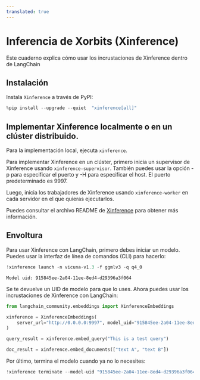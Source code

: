 ```yaml
---
translated: true
---
```


# Inferencia de Xorbits (Xinference)

Este cuaderno explica cómo usar los incrustaciones de Xinference dentro de LangChain

## Instalación

Instala `Xinference` a través de PyPI:

```python
%pip install --upgrade --quiet  "xinference[all]"
```

## Implementar Xinference localmente o en un clúster distribuido.

Para la implementación local, ejecuta `xinference`.

Para implementar Xinference en un clúster, primero inicia un supervisor de Xinference usando `xinference-supervisor`. También puedes usar la opción -p para especificar el puerto y -H para especificar el host. El puerto predeterminado es 9997.

Luego, inicia los trabajadores de Xinference usando `xinference-worker` en cada servidor en el que quieras ejecutarlos.

Puedes consultar el archivo README de [Xinference](https://github.com/xorbitsai/inference) para obtener más información.

## Envoltura

Para usar Xinference con LangChain, primero debes iniciar un modelo. Puedes usar la interfaz de línea de comandos (CLI) para hacerlo:

```python
!xinference launch -n vicuna-v1.3 -f ggmlv3 -q q4_0
```

```output
Model uid: 915845ee-2a04-11ee-8ed4-d29396a3f064
```

Se te devuelve un UID de modelo para que lo uses. Ahora puedes usar los incrustaciones de Xinference con LangChain:

```python
from langchain_community.embeddings import XinferenceEmbeddings

xinference = XinferenceEmbeddings(
    server_url="http://0.0.0.0:9997", model_uid="915845ee-2a04-11ee-8ed4-d29396a3f064"
)
```

```python
query_result = xinference.embed_query("This is a test query")
```

```python
doc_result = xinference.embed_documents(["text A", "text B"])
```

Por último, termina el modelo cuando ya no lo necesites:

```python
!xinference terminate --model-uid "915845ee-2a04-11ee-8ed4-d29396a3f064"
```
